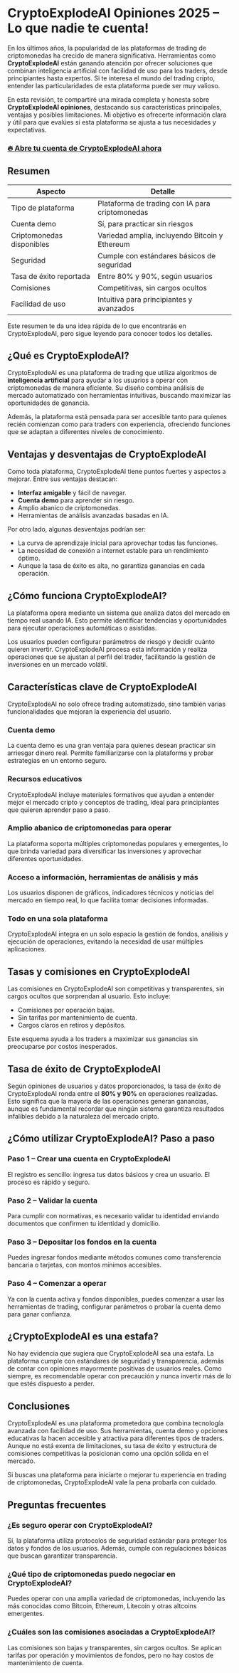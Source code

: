 # CryptoExplodeAI Opiniones 2025 – Lo que nadie te cuenta!
 

En los últimos años, la popularidad de las plataformas de trading de criptomonedas ha crecido de manera significativa. Herramientas como **CryptoExplodeAI** están ganando atención por ofrecer soluciones que combinan inteligencia artificial con facilidad de uso para los traders, desde principiantes hasta expertos. Si te interesa el mundo del trading cripto, entender las particularidades de esta plataforma puede ser muy valioso.

En esta revisión, te compartiré una mirada completa y honesta sobre **CryptoExplodeAI opiniones**, destacando sus características principales, ventajas y posibles limitaciones. Mi objetivo es ofrecerte información clara y útil para que evalúes si esta plataforma se ajusta a tus necesidades y expectativas.

### [🔥 Abre tu cuenta de CryptoExplodeAI ahora](https://is.gd/3jmheu)
## Resumen

| Aspecto                | Detalle                                      |
|-----------------------|----------------------------------------------|
| Tipo de plataforma     | Plataforma de trading con IA para criptomonedas |
| Cuenta demo           | Sí, para practicar sin riesgos                |
| Criptomonedas disponibles | Variedad amplia, incluyendo Bitcoin y Ethereum |
| Seguridad             | Cumple con estándares básicos de seguridad   |
| Tasa de éxito reportada| Entre 80% y 90%, según usuarios               |
| Comisiones            | Competitivas, sin cargos ocultos               |
| Facilidad de uso      | Intuitiva para principiantes y avanzados      |

Este resumen te da una idea rápida de lo que encontrarás en CryptoExplodeAI, pero sigue leyendo para conocer todos los detalles.

## ¿Qué es CryptoExplodeAI?

CryptoExplodeAI es una plataforma de trading que utiliza algoritmos de **inteligencia artificial** para ayudar a los usuarios a operar con criptomonedas de manera eficiente. Su diseño combina análisis de mercado automatizado con herramientas intuitivas, buscando maximizar las oportunidades de ganancia.

Además, la plataforma está pensada para ser accesible tanto para quienes recién comienzan como para traders con experiencia, ofreciendo funciones que se adaptan a diferentes niveles de conocimiento.

## Ventajas y desventajas de CryptoExplodeAI

Como toda plataforma, CryptoExplodeAI tiene puntos fuertes y aspectos a mejorar. Entre sus ventajas destacan:

- **Interfaz amigable** y fácil de navegar.
- **Cuenta demo** para aprender sin riesgo.
- Amplio abanico de criptomonedas.
- Herramientas de análisis avanzadas basadas en IA.

Por otro lado, algunas desventajas podrían ser:

- La curva de aprendizaje inicial para aprovechar todas las funciones.
- La necesidad de conexión a internet estable para un rendimiento óptimo.
- Aunque la tasa de éxito es alta, no garantiza ganancias en cada operación.

## ¿Cómo funciona CryptoExplodeAI?

La plataforma opera mediante un sistema que analiza datos del mercado en tiempo real usando IA. Esto permite identificar tendencias y oportunidades para ejecutar operaciones automáticas o asistidas.

Los usuarios pueden configurar parámetros de riesgo y decidir cuánto quieren invertir. CryptoExplodeAI procesa esta información y realiza operaciones que se ajustan al perfil del trader, facilitando la gestión de inversiones en un mercado volátil.

## Características clave de CryptoExplodeAI

CryptoExplodeAI no solo ofrece trading automatizado, sino también varias funcionalidades que mejoran la experiencia del usuario.

### Cuenta demo

La cuenta demo es una gran ventaja para quienes desean practicar sin arriesgar dinero real. Permite familiarizarse con la plataforma y probar estrategias en un entorno seguro.

### Recursos educativos

CryptoExplodeAI incluye materiales formativos que ayudan a entender mejor el mercado cripto y conceptos de trading, ideal para principiantes que quieren aprender paso a paso.

### Amplio abanico de criptomonedas para operar

La plataforma soporta múltiples criptomonedas populares y emergentes, lo que brinda variedad para diversificar las inversiones y aprovechar diferentes oportunidades.

### Acceso a información, herramientas de análisis y más

Los usuarios disponen de gráficos, indicadores técnicos y noticias del mercado en tiempo real, lo que facilita tomar decisiones informadas.

### Todo en una sola plataforma

CryptoExplodeAI integra en un solo espacio la gestión de fondos, análisis y ejecución de operaciones, evitando la necesidad de usar múltiples aplicaciones.

## Tasas y comisiones en CryptoExplodeAI

Las comisiones en CryptoExplodeAI son competitivas y transparentes, sin cargos ocultos que sorprendan al usuario. Esto incluye:

- Comisiones por operación bajas.
- Sin tarifas por mantenimiento de cuenta.
- Cargos claros en retiros y depósitos.

Este esquema ayuda a los traders a maximizar sus ganancias sin preocuparse por costos inesperados.

## Tasa de éxito de CryptoExplodeAI

Según opiniones de usuarios y datos proporcionados, la tasa de éxito de CryptoExplodeAI ronda entre el **80% y 90%** en operaciones realizadas. Esto significa que la mayoría de las operaciones generan ganancias, aunque es fundamental recordar que ningún sistema garantiza resultados infalibles debido a la naturaleza del mercado cripto.

## ¿Cómo utilizar CryptoExplodeAI? Paso a paso

### Paso 1 – Crear una cuenta en CryptoExplodeAI

El registro es sencillo: ingresa tus datos básicos y crea un usuario. El proceso es rápido y seguro.

### Paso 2 – Validar la cuenta

Para cumplir con normativas, es necesario validar tu identidad enviando documentos que confirmen tu identidad y domicilio.

### Paso 3 – Depositar los fondos en la cuenta

Puedes ingresar fondos mediante métodos comunes como transferencia bancaria o tarjetas, con montos mínimos accesibles.

### Paso 4 – Comenzar a operar

Ya con la cuenta activa y fondos disponibles, puedes comenzar a usar las herramientas de trading, configurar parámetros o probar la cuenta demo para ganar confianza.

## ¿CryptoExplodeAI es una estafa?

No hay evidencia que sugiera que CryptoExplodeAI sea una estafa. La plataforma cumple con estándares de seguridad y transparencia, además de contar con opiniones mayormente positivas de usuarios reales. Como siempre, es recomendable operar con precaución y nunca invertir más de lo que estés dispuesto a perder.

## Conclusiones

CryptoExplodeAI es una plataforma prometedora que combina tecnología avanzada con facilidad de uso. Sus herramientas, cuenta demo y opciones educativas la hacen accesible y atractiva para diferentes tipos de traders. Aunque no está exenta de limitaciones, su tasa de éxito y estructura de comisiones competitivas la posicionan como una opción sólida en el mercado.

Si buscas una plataforma para iniciarte o mejorar tu experiencia en trading de criptomonedas, CryptoExplodeAI vale la pena probarla con cuidado.

## Preguntas frecuentes

### ¿Es seguro operar con CryptoExplodeAI?

Sí, la plataforma utiliza protocolos de seguridad estándar para proteger los datos y fondos de los usuarios. Además, cumple con regulaciones básicas que buscan garantizar transparencia.

### ¿Qué tipo de criptomonedas puedo negociar en CryptoExplodeAI?

Puedes operar con una amplia variedad de criptomonedas, incluyendo las más conocidas como Bitcoin, Ethereum, Litecoin y otras altcoins emergentes.

### ¿Cuáles son las comisiones asociadas a CryptoExplodeAI?

Las comisiones son bajas y transparentes, sin cargos ocultos. Se aplican tarifas por operación y movimientos de fondos, pero no hay costos de mantenimiento de cuenta.
